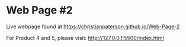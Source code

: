 # Web Page #2

Live webpage found at https://christianpaterson.github.io/Web-Page-2

For Product 4 and 5, please visit: http://127.0.0.1:5500/index.html